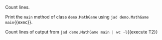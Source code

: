 Count lines.

Print the `main` method of class `demo.MathGame` using `jad demo.MathGame main`{{exec}}.

Count lines of output from `jad demo.MathGame main | wc -l`{{execute T2}}
